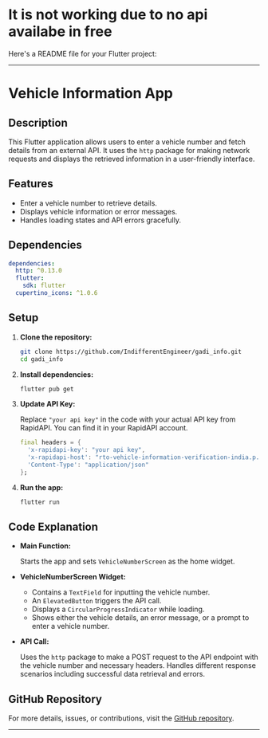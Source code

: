 # It is not working due to no api availabe in free 
Here's a README file for your Flutter project:

---

# Vehicle Information App

## Description

This Flutter application allows users to enter a vehicle number and fetch details from an external API. It uses the `http` package for making network requests and displays the retrieved information in a user-friendly interface.

## Features

- Enter a vehicle number to retrieve details.
- Displays vehicle information or error messages.
- Handles loading states and API errors gracefully.

## Dependencies

```yaml
dependencies:
  http: ^0.13.0
  flutter:
    sdk: flutter
  cupertino_icons: ^1.0.6
```

## Setup

1. **Clone the repository:**

   ```bash
   git clone https://github.com/IndifferentEngineer/gadi_info.git
   cd gadi_info
   ```

2. **Install dependencies:**

   ```bash
   flutter pub get
   ```

3. **Update API Key:**

   Replace `"your api key"` in the code with your actual API key from RapidAPI. You can find it in your RapidAPI account.

   ```dart
   final headers = {
     'x-rapidapi-key': "your api key",
     'x-rapidapi-host': "rto-vehicle-information-verification-india.p.rapidapi.com",
     'Content-Type': "application/json"
   };
   ```

4. **Run the app:**

   ```bash
   flutter run
   ```

## Code Explanation

- **Main Function:**

  Starts the app and sets `VehicleNumberScreen` as the home widget.

- **VehicleNumberScreen Widget:**

  - Contains a `TextField` for inputting the vehicle number.
  - An `ElevatedButton` triggers the API call.
  - Displays a `CircularProgressIndicator` while loading.
  - Shows either the vehicle details, an error message, or a prompt to enter a vehicle number.

- **API Call:**

  Uses the `http` package to make a POST request to the API endpoint with the vehicle number and necessary headers. Handles different response scenarios including successful data retrieval and errors.

## GitHub Repository

For more details, issues, or contributions, visit the [GitHub repository](https://github.com/IndifferentEngineer/gadi_info).



---
